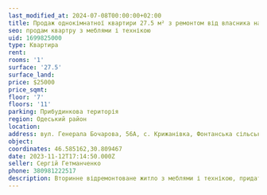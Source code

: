 ```yaml
---
last_modified_at: 2024-07-08T00:00:00+02:00
title: Продаж однокімнатної квартири 27.5 м² з ремонтом від власника на Довгій
seo: продам квартру з меблями і технікою
uid: 1699825000
type: Квартира
rent:
rooms: '1'
surface: '27.5'
surface_land:
price: $25000
price_sqmt:
floor: '7'
floors: '11'
parking: Прибудинкова територія
region: Одеський район
location:
address: вул. Генерала Бочарова, 56А, с. Крижанівка, Фонтанська сільська територіальна громада
object:
coordinates: 46.585162,30.809467
date: 2023-11-12T17:14:50.000Z
seller: Сергій Гетманченко
phone: 380981222517
description: Вторинне відремонтоване житло з меблями і технікою, придатне для проживання
---
```

